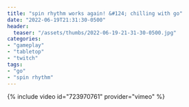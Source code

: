 ```yaml
---
title: "spin rhythm works again! &#124; chilling with go"
date: "2022-06-19T21:31:30-0500"
header:
  teaser: "/assets/thumbs/2022-06-19-21-31-30-0500.jpg"
categories:
- "gameplay"
- "tabletop"
- "twitch"
tags:
- "go"
- "spin rhythm"
---
```

{% include video id="723970761" provider="vimeo" %}
